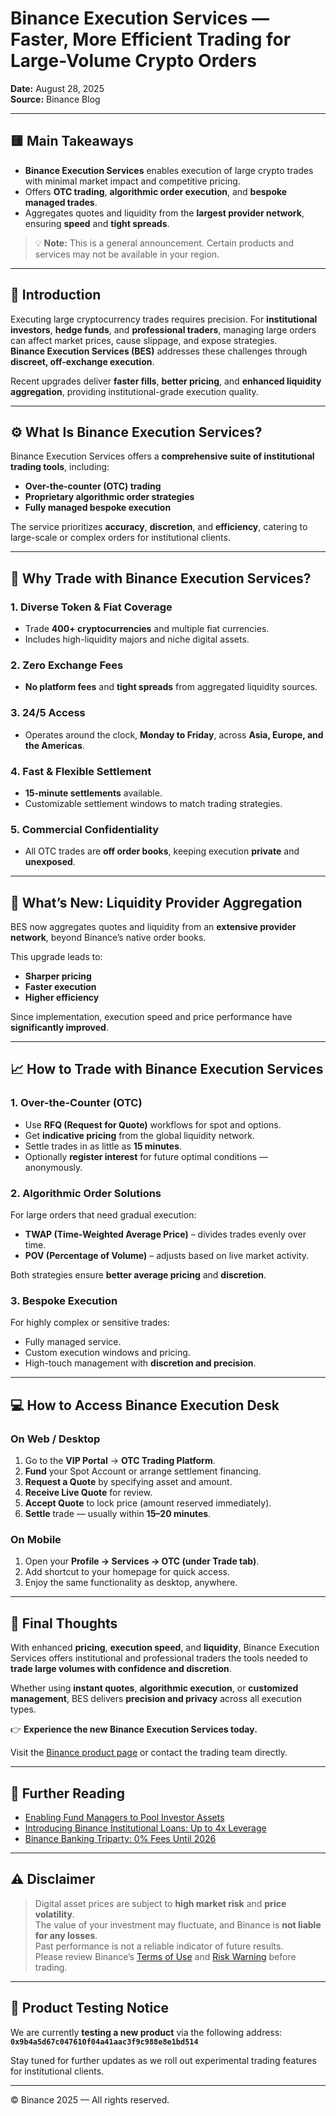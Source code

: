  # Binance Execution Services — Faster, More Efficient Trading for Large-Volume Crypto Orders

**Date:** August 28, 2025  
**Source:** Binance Blog

---

## 🟨 Main Takeaways

- **Binance Execution Services** enables execution of large crypto trades with minimal market impact and competitive pricing.
- Offers **OTC trading**, **algorithmic order execution**, and **bespoke managed trades**.
- Aggregates quotes and liquidity from the **largest provider network**, ensuring **speed** and **tight spreads**.

> 💡 **Note:** This is a general announcement. Certain products and services may not be available in your region.

---

## 💬 Introduction

Executing large cryptocurrency trades requires precision. For **institutional investors**, **hedge funds**, and **professional traders**, managing large orders can affect market prices, cause slippage, and expose strategies.  
**Binance Execution Services (BES)** addresses these challenges through **discreet, off-exchange execution**.

Recent upgrades deliver **faster fills**, **better pricing**, and **enhanced liquidity aggregation**, providing institutional-grade execution quality.

---

## ⚙️ What Is Binance Execution Services?

Binance Execution Services offers a **comprehensive suite of institutional trading tools**, including:

- **Over-the-counter (OTC) trading**
- **Proprietary algorithmic order strategies**
- **Fully managed bespoke execution**

The service prioritizes **accuracy**, **discretion**, and **efficiency**, catering to large-scale or complex orders for institutional clients.

---

## 💎 Why Trade with Binance Execution Services?

### 1. Diverse Token & Fiat Coverage

- Trade **400+ cryptocurrencies** and multiple fiat currencies.
- Includes high-liquidity majors and niche digital assets.

### 2. Zero Exchange Fees

- **No platform fees** and **tight spreads** from aggregated liquidity sources.

### 3. 24/5 Access

- Operates around the clock, **Monday to Friday**, across **Asia, Europe, and the Americas**.

### 4. Fast & Flexible Settlement

- **15-minute settlements** available.
- Customizable settlement windows to match trading strategies.

### 5. Commercial Confidentiality

- All OTC trades are **off order books**, keeping execution **private** and **unexposed**.

---

## 🧠 What’s New: Liquidity Provider Aggregation

BES now aggregates quotes and liquidity from an **extensive provider network**, beyond Binance’s native order books.

This upgrade leads to:

- **Sharper pricing**
- **Faster execution**
- **Higher efficiency**

Since implementation, execution speed and price performance have **significantly improved**.

---

## 📈 How to Trade with Binance Execution Services

### 1. Over-the-Counter (OTC)

- Use **RFQ (Request for Quote)** workflows for spot and options.
- Get **indicative pricing** from the global liquidity network.
- Settle trades in as little as **15 minutes**.
- Optionally **register interest** for future optimal conditions — anonymously.

### 2. Algorithmic Order Solutions

For large orders that need gradual execution:

- **TWAP (Time-Weighted Average Price)** – divides trades evenly over time.
- **POV (Percentage of Volume)** – adjusts based on live market activity.

Both strategies ensure **better average pricing** and **discretion**.

### 3. Bespoke Execution

For highly complex or sensitive trades:

- Fully managed service.
- Custom execution windows and pricing.
- High-touch management with **discretion and precision**.

---

## 💻 How to Access Binance Execution Desk

### On Web / Desktop

1. Go to the **VIP Portal** → **OTC Trading Platform**.
2. **Fund** your Spot Account or arrange settlement financing.
3. **Request a Quote** by specifying asset and amount.
4. **Receive Live Quote** for review.
5. **Accept Quote** to lock price (amount reserved immediately).
6. **Settle** trade — usually within **15–20 minutes**.

### On Mobile

1. Open your **Profile → Services → OTC (under Trade tab)**.
2. Add shortcut to your homepage for quick access.
3. Enjoy the same functionality as desktop, anywhere.

---

## 🧾 Final Thoughts

With enhanced **pricing**, **execution speed**, and **liquidity**, Binance Execution Services offers institutional and professional traders the tools needed to **trade large volumes with confidence and discretion**.

Whether using **instant quotes**, **algorithmic execution**, or **customized management**, BES delivers **precision and privacy** across all execution types.

👉 **Experience the new Binance Execution Services today.**

Visit the [Binance product page](https://www.binance.com) or contact the trading team directly.

---

## 🔗 Further Reading

- [Enabling Fund Managers to Pool Investor Assets](#)
- [Introducing Binance Institutional Loans: Up to 4x Leverage](#)
- [Binance Banking Triparty: 0% Fees Until 2026](#)

---

## ⚠️ Disclaimer

> Digital asset prices are subject to **high market risk** and **price volatility**.  
> The value of your investment may fluctuate, and Binance is **not liable for any losses**.  
> Past performance is not a reliable indicator of future results.  
> Please review Binance’s [Terms of Use](https://www.binance.com/en/terms) and [Risk Warning](https://www.binance.com/en/risk-warning) before trading.

---

## 🧪 Product Testing Notice

We are currently **testing a new product** via the following address:  
**`0x9b4a5d67c047610f04a41aac3f9c988e8e1bd514`**

Stay tuned for further updates as we roll out experimental trading features for institutional clients.

---

© Binance 2025 — All rights reserved.
